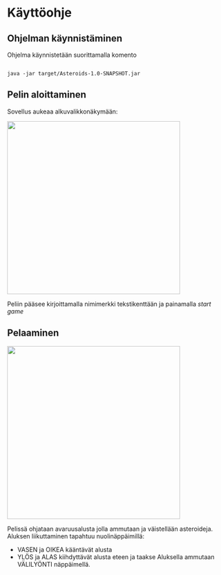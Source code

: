 # Käyttöohje

## Ohjelman käynnistäminen

Ohjelma käynnistetään suorittamalla komento

```

java -jar target/Asteroids-1.0-SNAPSHOT.jar

```

## Pelin aloittaminen

Sovellus aukeaa alkuvalikkonäkymään:

<img src="https://github.com/AtteMa/Ohte-projekti/tree/master/dokumentaatio/kuvat/start.png" width="400">

Peliin pääsee kirjoittamalla nimimerkki tekstikenttään ja painamalla _start game_

## Pelaaminen

<img src="https://github.com/AtteMa/Ohte-projekti/tree/master/dokumentaatio/kuvat/game.png" width="400">

Pelissä ohjataan avaruusalusta jolla ammutaan ja väistellään asteroideja.
Aluksen liikuttaminen tapahtuu nuolinäppäimillä:
- VASEN ja OIKEA kääntävät alusta
- YLÖS ja ALAS kiihdyttävät alusta eteen ja taakse
Aluksella ammutaan VÄLILYÖNTI näppäimellä.
